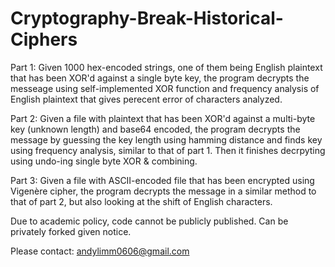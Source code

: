 # Cryptography-Break-Historical-Ciphers

Part 1:
Given 1000 hex-encoded strings, one of them being English plaintext that has been XOR'd against a single byte key,
the program decrypts the messeage using self-implemented XOR function and frequency analysis of English plaintext that gives perecent error of characters analyzed. 

Part 2:
Given a file with plaintext that has been XOR'd against a multi-byte key (unknown length) and base64 encoded,
the program decrypts the message by guessing the key length using hamming distance and finds key using frequency analysis, similar to that of part 1. Then it finishes decrpyting using undo-ing single byte XOR & combining. 

Part 3:
Given a file with ASCII-encoded file that has been encrypted using Vigenère cipher,
the program decrypts the message in a similar method to that of part 2, but also looking at the shift of English characters.


Due to academic policy, code cannot be publicly published.
Can be privately forked given notice.

Please contact:
andylimm0606@gmail.com
